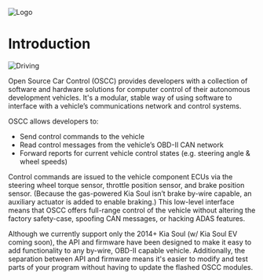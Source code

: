 ![Logo](https://raw.githubusercontent.com/wiki/PolySync/OSCC/images/oscc_logo_title.png)

# Introduction

![Driving](https://raw.githubusercontent.com/wiki/PolySync/OSCC/images/driving.gif)


Open Source Car Control (OSCC) provides developers with a collection of software and hardware solutions for computer control of their autonomous development vehicles. It's a modular, stable way of using software to interface with a vehicle’s communications network and control systems.

OSCC allows developers to:
* Send control commands to the vehicle
* Read control messages from the vehicle’s OBD-II CAN network
* Forward reports for current vehicle control states (e.g. steering angle & wheel speeds) 

Control commands are issued to the vehicle component ECUs via the steering wheel torque sensor, throttle position sensor, and brake position sensor. (Because the gas-powered Kia Soul isn’t brake by-wire capable, an auxiliary actuator is added to enable braking.) This low-level interface means that OSCC offers full-range control of the vehicle without altering the factory safety-case, spoofing CAN messages, or hacking ADAS features.

Although we currently support only the 2014+ Kia Soul (w/ Kia Soul EV coming soon), the API and firmware have been designed to make it easy to add functionality to any by-wire, OBD-II capable vehicle. Additionally, the separation between API and firmware means it's easier to modify and test parts of your program without having to update the flashed OSCC modules.
